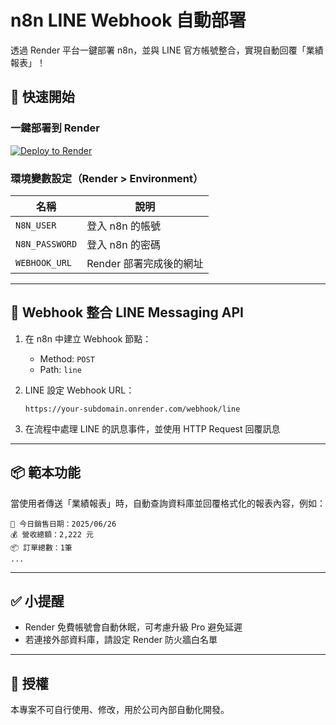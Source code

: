 # n8n LINE Webhook 自動部署

透過 Render 平台一鍵部署 n8n，並與 LINE 官方帳號整合，實現自動回覆「業績報表」！

## 🚀 快速開始

### 一鍵部署到 Render

[![Deploy to Render](https://render.com/images/deploy-to-render-button.svg)](https://render.com/deploy?repo=https://github.com/你的帳號/n8n-line-webhook)

### 環境變數設定（Render > Environment）

| 名稱           | 說明                           |
|----------------|--------------------------------|
| `N8N_USER`     | 登入 n8n 的帳號               |
| `N8N_PASSWORD` | 登入 n8n 的密碼               |
| `WEBHOOK_URL`  | Render 部署完成後的網址       |

---

## 🧩 Webhook 整合 LINE Messaging API

1. 在 n8n 中建立 Webhook 節點：
   - Method: `POST`
   - Path: `line`

2. LINE 設定 Webhook URL：
   ```
   https://your-subdomain.onrender.com/webhook/line
   ```

3. 在流程中處理 LINE 的訊息事件，並使用 HTTP Request 回覆訊息

---

## 📦 範本功能

當使用者傳送「業績報表」時，自動查詢資料庫並回覆格式化的報表內容，例如：
```
📆 今日銷售日期：2025/06/26
💰 營收總額：2,222 元
📦 訂單總數：1筆
...
```

---

## ✅ 小提醒

- Render 免費帳號會自動休眠，可考慮升級 Pro 避免延遲
- 若連接外部資料庫，請設定 Render 防火牆白名單

---

## 📄 授權
本專案不可自行使用、修改，用於公司內部自動化開發。
